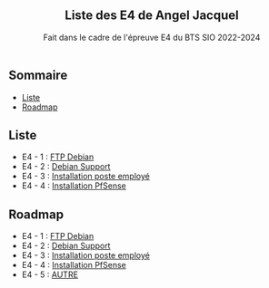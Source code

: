 <br/>
<p align="center">
  <h2 align="center">Liste des E4 de Angel Jacquel</h2>

  <p align="center">
    Fait dans le cadre de l'épreuve E4 du BTS SIO 2022-2024
    <br/>
    <br/>
  </p>
</p>



## Sommaire

* [Liste](#Liste)
* [Roadmap](#Roadmap)

## Liste

* E4 - 1 : [FTP Debian](DebFTP/README.md)
* E4 - 2 : [Debian Support](DebSupport/README.md)
* E4 - 3 : [Installation poste employé](Poste/README.md)
* E4 - 4 : [Installation PfSense](PfSense/README.md)

## Roadmap

* E4 - 1 : [FTP Debian](DebFTP/README.md)
* E4 - 2 : [Debian Support](DebSupport/README.md)
* E4 - 3 : [Installation poste employé](Poste/README.md)
* E4 - 4 : [Installation PfSense](PfSense/README.md)
* E4 - 5 : [AUTRE]()
